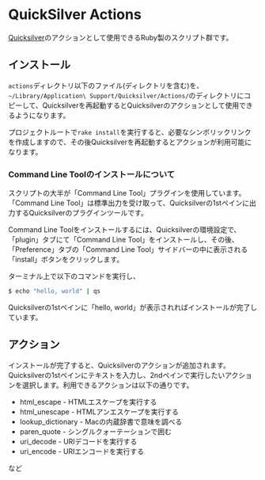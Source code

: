 # QuickSilver Actions

[Quicksilver](http://qsapp.com)のアクションとして使用できるRuby製のスクリプト群です。

## インストール

`actions`ディレクトリ以下のファイル(ディレクトリを含む)を、`~/Library/Application\ Support/Quicksilver/Actions/`のディレクトリにコピーして、Quicksilverを再起動するとQuicksilverのアクションとして使用できるようになります。

プロジェクトルートで`rake install`を実行すると、必要なシンボリックリンクを作成しますので、その後Quicksilverを再起動するとアクションが利用可能になります。

### Command Line Toolのインストールについて

スクリプトの大半が「Command Line Tool」プラグインを使用しています。「Command Line Tool」は標準出力を受け取って、Quicksilverの1stペインに出力するQuicksilverのプラグインツールです。

Command Line Toolをインストールするには、Quicksilverの環境設定で、「plugin」タブにて「Command Line Tool」をインストールし、その後、「Preference」タブの「Command Line Tool」サイドバーの中に表示される「install」ボタンをクリックします。

ターミナル上で以下のコマンドを実行し、

```bash
$ echo "hello, world" | qs
```

Quicksilverの1stペインに「hello, world」が表示されればインストールが完了しています。

## アクション

インストールが完了すると、Quicksilverのアクションが追加されます。Quicksilverの1stペインにテキストを入力し、2ndペインで実行したいアクションを選択します。利用できるアクションは以下の通りです。

- html\_escape - HTMLエスケープを実行する
- html\_unescape - HTMLアンエスケープを実行する
- lookup\_dictionary - Macの内蔵辞書で意味を調べる
- paren\_quote - シングルクォーテーションで囲む
- uri\_decode - URIデコードを実行する
- uri\_encode - URIエンコードを実行する

など

